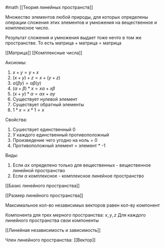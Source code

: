 #math 
[[Теория линейных пространств]]

Множество элементов любой природы, для которых определены операции сложения этих элементов и умножения на вещественное и комплексное число. 

Результат сложения и умножения выдает тоже нечто в том же пространстве. То есть матрица + матрица = матрица

[[Матрица]]
[[Комплексные числа]]

Аксиомы:
1. $x+y=y+x$
2. $(x+y)+z=x + (y+z)$
3. $\alpha(\beta y) = \alpha\beta(y)$
4. $(\alpha + \beta) * x =x\alpha + x\beta$
5. $(x+y) * \alpha =\alpha x + \alpha y$
6. Существует нулевой элемент
7. Существует обратный элементы
8. $1*x=x*1=x$

Свойства:
1. Сушествует единственный 0
2. У каждого единственный противоположный
3. Произведение чего угодно на ноль = 0
4. Противоположный элемент = элемент * -1

Виды: 
1. Если $\alpha x$ определено только для вещественных - вещественное линейной пространство
2. Если $\alpha$ комплексное - комплексное линейное пространство

[[Базис линейного пространства]]

[[Размер линейного пространства]]

Максимальное кол-во независимых векторов равен кол-ву компонент

Компонента для трех мерного пространства: $x,y,z$
Для каждого линейного пространства свои компоненты

[[Линейная независимость и зависимость]]

Член линейного пространства: [[Вектор]]
